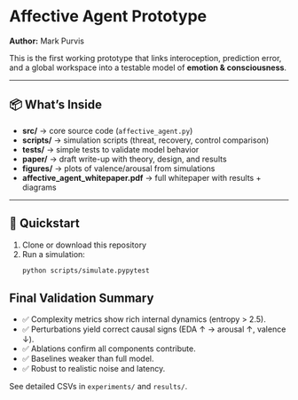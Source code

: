 # Affective Agent Prototype  
**Author:** Mark Purvis  

This is the first working prototype that links interoception, prediction error, and a global workspace into a testable model of **emotion & consciousness**.  

---

## 📦 What’s Inside
- **src/** → core source code (`affective_agent.py`)  
- **scripts/** → simulation scripts (threat, recovery, control comparison)  
- **tests/** → simple tests to validate model behavior  
- **paper/** → draft write-up with theory, design, and results  
- **figures/** → plots of valence/arousal from simulations  
- **affective_agent_whitepaper.pdf** → full whitepaper with results + diagrams  

---

## 🚀 Quickstart
1. Clone or download this repository  
2. Run a simulation:  
   ```bash
   python scripts/simulate.pypytest
## Final Validation Summary
- ✅ Complexity metrics show rich internal dynamics (entropy > 2.5).
- ✅ Perturbations yield correct causal signs (EDA ↑ → arousal ↑, valence ↓).
- ✅ Ablations confirm all components contribute.
- ✅ Baselines weaker than full model.
- ✅ Robust to realistic noise and latency.

See detailed CSVs in `experiments/` and `results/`.
